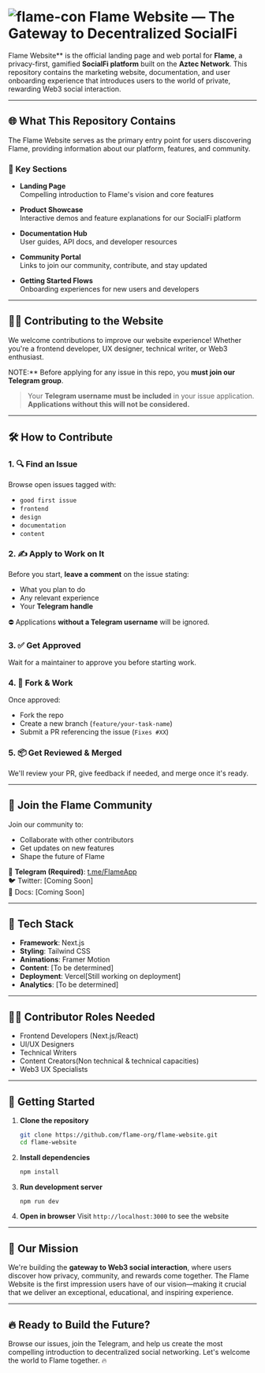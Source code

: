 # ![flame-con](https://github.com/user-attachments/assets/29d5b537-7264-4493-8422-e38ebf2b9854) Flame Website — The Gateway to Decentralized SocialFi

Flame Website** is the official landing page and web portal for **Flame**, a privacy-first, gamified **SocialFi platform** built on the **Aztec Network**. This repository contains the marketing website, documentation, and user onboarding experience that introduces users to the world of private, rewarding Web3 social interaction.

---

## 🌐 What This Repository Contains

The Flame Website serves as the primary entry point for users discovering Flame, providing information about our platform, features, and community.

### 🎯 Key Sections

- **Landing Page**  
  Compelling introduction to Flame's vision and core features

- **Product Showcase**  
  Interactive demos and feature explanations for our SocialFi platform

- **Documentation Hub**  
  User guides, API docs, and developer resources

- **Community Portal**  
  Links to join our community, contribute, and stay updated

- **Getting Started Flows**  
  Onboarding experiences for new users and developers

---

## 🧑‍💻 Contributing to the Website

We welcome contributions to improve our website experience! Whether you're a frontend developer, UX designer, technical writer, or Web3 enthusiast.

>
 NOTE:** Before applying for any issue in this repo, you **must join our Telegram group**.  
> Your **Telegram username must be included** in your issue application.  
> **Applications without this will not be considered.**

---

## 🛠️ How to Contribute

### 1. 🔍 Find an Issue
Browse open issues tagged with:
- `good first issue`
- `frontend`
- `design`
- `documentation`
- `content`

### 2. ✍️ Apply to Work on It
Before you start, **leave a comment** on the issue stating:
- What you plan to do
- Any relevant experience
- Your **Telegram handle**

⛔️ Applications **without a Telegram username** will be ignored.

### 3. ✅ Get Approved
Wait for a maintainer to approve you before starting work.

### 4. 🍴 Fork & Work
Once approved:
- Fork the repo
- Create a new branch (`feature/your-task-name`)
- Submit a PR referencing the issue (`Fixes #XX`)

### 5. 📦 Get Reviewed & Merged
We'll review your PR, give feedback if needed, and merge once it's ready.

---

## 🤝 Join the Flame Community

Join our community to:
- Collaborate with other contributors
- Get updates on new features
- Shape the future of Flame

🔗 **Telegram (Required)**: [t.me/FlameApp](https://t.me/+Nu-Ub_E5Nx5iZDk0)  
🐦 Twitter: [Coming Soon]  
📜 Docs: [Coming Soon]

---

## 🧠 Tech Stack

- **Framework**: Next.js
- **Styling**: Tailwind CSS
- **Animations**: Framer Motion
- **Content**: [To be determined]
- **Deployment**: Vercel[Still working on deployment]
- **Analytics**: [To be determined]

---

## 🧑‍🚀 Contributor Roles Needed

- Frontend Developers (Next.js/React)
- UI/UX Designers
- Technical Writers
- Content Creators(Non technical & technical capacities)
- Web3 UX Specialists

---

## 🚀 Getting Started

1. **Clone the repository**
   ```bash
   git clone https://github.com/flame-org/flame-website.git
   cd flame-website
   ```

2. **Install dependencies**
   ```bash
   npm install
   ```

3. **Run development server**
   ```bash
   npm run dev
   ```

4. **Open in browser**
   Visit `http://localhost:3000` to see the website

---

## 🌟 Our Mission

We're building the **gateway to Web3 social interaction**, where users discover how privacy, community, and rewards come together. The Flame Website is the first impression users have of our vision—making it crucial that we deliver an exceptional, educational, and inspiring experience.

---

## 🔥 Ready to Build the Future?

Browse our issues, join the Telegram, and help us create the most compelling introduction to decentralized social networking. Let's welcome the world to Flame together. 🔥
